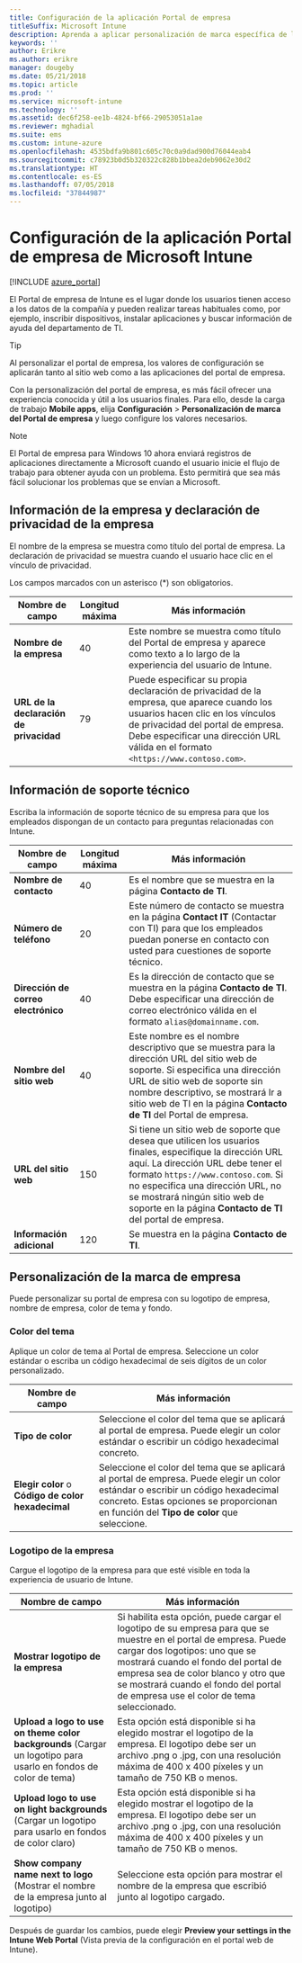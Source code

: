 ```yaml
---
title: Configuración de la aplicación Portal de empresa
titleSuffix: Microsoft Intune
description: Aprenda a aplicar personalización de marca específica de la compañía a la aplicación del Portal de empresa de Intune.
keywords: ''
author: Erikre
ms.author: erikre
manager: dougeby
ms.date: 05/21/2018
ms.topic: article
ms.prod: ''
ms.service: microsoft-intune
ms.technology: ''
ms.assetid: dec6f258-ee1b-4824-bf66-29053051a1ae
ms.reviewer: mghadial
ms.suite: ems
ms.custom: intune-azure
ms.openlocfilehash: 4535bdfa9b801c605c70c0a9dad900d76044eab4
ms.sourcegitcommit: c78923b0d5b320322c828b1bbea2deb9062e30d2
ms.translationtype: HT
ms.contentlocale: es-ES
ms.lasthandoff: 07/05/2018
ms.locfileid: "37844987"
---
```

# <a name="how-to-configure-the-microsoft-intune-company-portal-app"></a>Configuración de la aplicación Portal de empresa de Microsoft Intune

[!INCLUDE [azure_portal](./includes/azure_portal.md)]

El Portal de empresa de Intune es el lugar donde los usuarios tienen acceso a los datos de la compañía y pueden realizar tareas habituales como, por ejemplo, inscribir dispositivos, instalar aplicaciones y buscar información de ayuda del departamento de TI.        

> [!Tip]        
> Al personalizar el portal de empresa, los valores de configuración se aplicarán tanto al sitio web como a las aplicaciones del portal de empresa.       

Con la personalización del portal de empresa, es más fácil ofrecer una experiencia conocida y útil a los usuarios finales. Para ello, desde la carga de trabajo **Mobile apps**, elija **Configuración** > **Personalización de marca del Portal de empresa** y luego configure los valores necesarios.  

> [!Note]       
> El Portal de empresa para Windows 10 ahora enviará registros de aplicaciones directamente a Microsoft cuando el usuario inicie el flujo de trabajo para obtener ayuda con un problema. Esto permitirá que sea más fácil solucionar los problemas que se envían a Microsoft.  

## <a name="company-information-and-privacy-statement"></a>Información de la empresa y declaración de privacidad de la empresa        
El nombre de la empresa se muestra como título del portal de empresa. La declaración de privacidad se muestra cuando el usuario hace clic en el vínculo de privacidad.

Los campos marcados con un asterisco (*) son obligatorios.       


| Nombre de campo | Longitud máxima | Más información |
|---|---|---|
|**Nombre de la empresa**| 40 | Este nombre se muestra como título del Portal de empresa y aparece como texto a lo largo de la experiencia del usuario de Intune. |
| **URL de la declaración de privacidad** |     79     | Puede especificar su propia declaración de privacidad de la empresa, que aparece cuando los usuarios hacen clic en los vínculos de privacidad del portal de empresa. Debe especificar una dirección URL válida en el formato `<https://www.contoso.com>`. |

## <a name="support-information"></a>Información de soporte técnico      
Escriba la información de soporte técnico de su empresa para que los empleados dispongan de un contacto para preguntas relacionadas con Intune.       

|Nombre de campo|Longitud máxima|Más información|
|---|---|---|
|**Nombre de contacto** | 40 | Es el nombre que se muestra en la página **Contacto de TI**. |
|**Número de teléfono** | 20 | Este número de contacto se muestra en la página **Contact IT** (Contactar con TI) para que los empleados puedan ponerse en contacto con usted para cuestiones de soporte técnico. |
|**Dirección de correo electrónico**| 40 | Es la dirección de contacto que se muestra en la página **Contacto de TI**. Debe especificar una dirección de correo electrónico válida en el formato `alias@domainname.com`. |
|**Nombre del sitio web**| 40 | Este nombre es el nombre descriptivo que se muestra para la dirección URL del sitio web de soporte. Si especifica una dirección URL de sitio web de soporte sin nombre descriptivo, se mostrará Ir a sitio web de TI en la página **Contacto de TI** del Portal de empresa. |
|**URL del sitio web**| 150 | Si tiene un sitio web de soporte que desea que utilicen los usuarios finales, especifique la dirección URL aquí. La dirección URL debe tener el formato `https://www.contoso.com`. Si no especifica una dirección URL, no se mostrará ningún sitio web de soporte en la página **Contacto de TI** del portal de empresa. |
| **Información adicional**| 120 | Se muestra en la página **Contacto de TI**. |


## <a name="company-branding-customization"></a>Personalización de la marca de empresa       
Puede personalizar su portal de empresa con su logotipo de empresa, nombre de empresa, color de tema y fondo.     

### <a name="theme-color"></a>Color del tema
Aplique un color de tema al Portal de empresa. Seleccione un color estándar o escriba un código hexadecimal de seis dígitos de un color personalizado.

|Nombre de campo|Más información|
|---|---|
|**Tipo de color**| Seleccione el color del tema que se aplicará al portal de empresa. Puede elegir un color estándar o escribir un código hexadecimal concreto. |
|**Elegir color** o **Código de color hexadecimal**| Seleccione el color del tema que se aplicará al portal de empresa. Puede elegir un color estándar o escribir un código hexadecimal concreto. Estas opciones se proporcionan en función del **Tipo de color** que seleccione.  |

### <a name="company-logo"></a>Logotipo de la empresa
Cargue el logotipo de la empresa para que esté visible en toda la experiencia de usuario de Intune.

|Nombre de campo|Más información|
|---|---|
|**Mostrar logotipo de la empresa**|Si habilita esta opción, puede cargar el logotipo de su empresa para que se muestre en el portal de empresa. Puede cargar dos logotipos: uno que se mostrará cuando el fondo del portal de empresa sea de color blanco y otro que se mostrará cuando el fondo del portal de empresa use el color de tema seleccionado. |
|**Upload a logo to use on theme color backgrounds** (Cargar un logotipo para usarlo en fondos de color de tema)| Esta opción está disponible si ha elegido mostrar el logotipo de la empresa. El logotipo debe ser un archivo .png o .jpg, con una resolución máxima de 400 x 400 píxeles y un tamaño de 750 KB o menos. |
|**Upload logo to use on light backgrounds** (Cargar un logotipo para usarlo en fondos de color claro)| Esta opción está disponible si ha elegido mostrar el logotipo de la empresa. El logotipo debe ser un archivo .png o .jpg, con una resolución máxima de 400 x 400 píxeles y un tamaño de 750 KB o menos. |
|**Show company name next to logo** (Mostrar el nombre de la empresa junto al logotipo)| Seleccione esta opción para mostrar el nombre de la empresa que escribió junto al logotipo cargado. |

Después de guardar los cambios, puede elegir **Preview your settings in the Intune Web Portal** (Vista previa de la configuración en el portal web de Intune).
